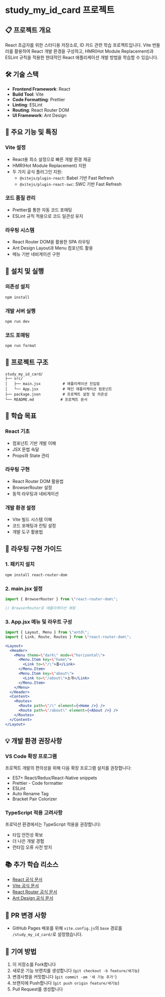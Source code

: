 # study_my_id_card 프로젝트

## 📋 프로젝트 개요

React 초급자를 위한 스터디용 저장소로, ID 카드 관련 학습 프로젝트입니다. Vite 번들러를 활용하여 React 개발 환경을 구성하고, HMR(Hot Module Replacement)과 ESLint 규칙을 적용한 현대적인 React 애플리케이션 개발 방법을 학습할 수 있습니다.

## 🛠 기술 스택

- **Frontend Framework**: React
- **Build Tool**: Vite
- **Code Formatting**: Prettier
- **Linting**: ESLint
- **Routing**: React Router DOM
- **UI Framework**: Ant Design

## 🚀 주요 기능 및 특징

### Vite 설정
- React용 최소 설정으로 빠른 개발 환경 제공
- HMR(Hot Module Replacement) 지원
- 두 가지 공식 플러그인 지원:
  - `@vitejs/plugin-react`: Babel 기반 Fast Refresh
  - `@vitejs/plugin-react-swc`: SWC 기반 Fast Refresh

### 코드 품질 관리
- Prettier를 통한 자동 코드 포매팅
- ESLint 규칙 적용으로 코드 일관성 유지

### 라우팅 시스템
- React Router DOM을 활용한 SPA 라우팅
- Ant Design Layout과 Menu 컴포넌트 활용
- 메뉴 기반 네비게이션 구현

## 🔧 설치 및 실행

### 의존성 설치
```bash
npm install
```

### 개발 서버 실행
```bash
npm run dev
```

### 코드 포매팅
```bash
npm run format
```

## 📁 프로젝트 구조

```
study_my_id_card/
├── src/
│   ├── main.jsx          # 애플리케이션 진입점
│   └── App.jsx           # 메인 애플리케이션 컴포넌트
├── package.json          # 프로젝트 설정 및 의존성
└── README.md            # 프로젝트 문서
```

## 🎯 학습 목표

### React 기초
- 컴포넌트 기반 개발 이해
- JSX 문법 숙달
- Props와 State 관리

### 라우팅 구현
- React Router DOM 활용법
- BrowserRouter 설정
- 동적 라우팅과 네비게이션

### 개발 환경 설정
- Vite 빌드 시스템 이해
- 코드 포매팅과 린팅 설정
- 개발 도구 활용법

## 🔨 라우팅 구현 가이드

### 1. 패키지 설치
```bash
npm install react-router-dom
```

### 2. main.jsx 설정
```jsx
import { BrowserRouter } from \"react-router-dom\";

// BrowserRouter로 애플리케이션 래핑
```

### 3. App.jsx 메뉴 및 라우트 구성
```jsx
import { Layout, Menu } from \"antd\";
import { Link, Route, Routes } from \"react-router-dom\";

<Layout>
  <Header>
    <Menu theme=\"dark\" mode=\"horizontal\">
      <Menu.Item key=\"home\">
        <Link to=\"/\">홈</Link>
      </Menu.Item>
      <Menu.Item key=\"about\">
        <Link to=\"/about\">소개</Link>
      </Menu.Item>
    </Menu>
  </Header>
  <Content>
    <Routes>
      <Route path=\"/\" element={<Home />} />
      <Route path=\"/about\" element={<About />} />
    </Routes>
  </Content>
</Layout>
```

## 💡 개발 환경 권장사항

### VS Code 확장 프로그램
프로젝트 개발의 편의성을 위해 다음 확장 프로그램 설치를 권장합니다:
- ES7+ React/Redux/React-Native snippets
- Prettier - Code formatter
- ESLint
- Auto Rename Tag
- Bracket Pair Colorizer

### TypeScript 적용 고려사항
프로덕션 환경에서는 TypeScript 적용을 권장합니다:
- 타입 안전성 확보
- 더 나은 개발 경험
- 런타임 오류 사전 방지

## 📚 추가 학습 리소스

- [React 공식 문서](https://react.dev/)
- [Vite 공식 문서](https://vitejs.dev/)
- [React Router 공식 문서](https://reactrouter.com/)
- [Ant Design 공식 문서](https://ant.design/)

## 📝 PR 변경 사항

- GitHub Pages 배포를 위해 `vite.config.js`의 `base` 경로를 `/study_my_id_card/`로 설정했습니다.

## 🤝 기여 방법

1. 이 저장소를 Fork합니다
2. 새로운 기능 브랜치를 생성합니다 (`git checkout -b feature/새기능`)
3. 변경사항을 커밋합니다 (`git commit -am '새 기능 추가'`)
4. 브랜치에 Push합니다 (`git push origin feature/새기능`)
5. Pull Request를 생성합니다

